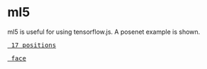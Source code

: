 # ml5
ml5 is useful for using tensorflow.js. A posenet example is shown.
<pre>
<a href='https://storage.googleapis.com/tfjs-models/demos/posenet/camera.html'> 17 positions</a>
</pre>
<pre>
<a href='https://storage.googleapis.com/tfjs-models/demos/facemesh/index.html'> face</a>
</pre>

